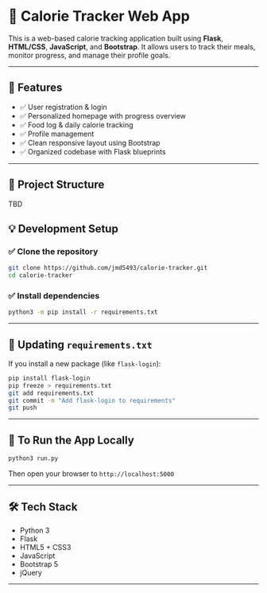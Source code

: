 # 🥗 Calorie Tracker Web App

This is a web-based calorie tracking application built using **Flask**, **HTML/CSS**, **JavaScript**, and **Bootstrap**. It allows users to track their meals, monitor progress, and manage their profile goals.

---

## 🚀 Features

- ✅ User registration & login
- ✅ Personalized homepage with progress overview
- ✅ Food log & daily calorie tracking
- ✅ Profile management
- ✅ Clean responsive layout using Bootstrap
- ✅ Organized codebase with Flask blueprints

---

## 📁 Project Structure

TBD

## 💡 Development Setup

### ✅ Clone the repository

```bash
git clone https://github.com/jmd5493/calorie-tracker.git
cd calorie-tracker
```

### ✅ Install dependencies

```bash
python3 -m pip install -r requirements.txt
```

---

## 🔄 Updating `requirements.txt`

If you install a new package (like `flask-login`):

```bash
pip install flask-login
pip freeze > requirements.txt
git add requirements.txt
git commit -m "Add flask-login to requirements"
git push
```

---

## 📌 To Run the App Locally

```bash
python3 run.py
```

Then open your browser to `http://localhost:5000`

---

## 🛠 Tech Stack

- Python 3
- Flask
- HTML5 + CSS3
- JavaScript
- Bootstrap 5
- jQuery

---
